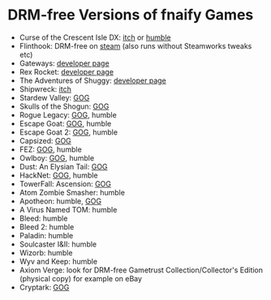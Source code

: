 DRM-free Versions of fnaify Games
=================================

* Curse of the Crescent Isle DX: [itch](https://1amowery.itch.io/curse-of-the-crescent-isle-dx) or [humble](https://www.humblebundle.com/store/curse-of-the-crescent-isle-dx?hmb_source=search_bar)
* Flinthook: DRM-free on [steam](http://store.steampowered.com/app/401710/Flinthook/) (also runs without Steamworks tweaks etc)
* Gateways: [developer page](http://www.smudgedcat.com/gateways.htm)
* Rex Rocket: [developer page](http://castlepixel.com/rexrocket/)
* The Adventures of Shuggy: [developer page](http://www.smudgedcat.com/shuggy.htm)
* Shipwreck: [itch](https://brushfiregames.itch.io/shipwreck/)
* Stardew Valley: [GOG](https://www.gog.com/game/stardew_valley)
* Skulls of the Shogun: [GOG](https://www.gog.com/game/skulls_of_the_shogun)
* Rogue Legacy: [GOG](https://www.gog.com/game/rogue_legacy), humble
* Escape Goat: [GOG](https://www.gog.com/game/escape_goat), humble
* Escape Goat 2: [GOG](https://www.gog.com/game/escape_goat_2), humble
* Capsized: [GOG](https://www.gog.com/game/capsized)
* FEZ: [GOG](https://www.gog.com/game/fez), humble
* Owlboy: [GOG](https://www.gog.com/game/owlboy), humble
* Dust: An Elysian Tail: [GOG](https://www.gog.com/game/dust_an_elysian_tail)
* HackNet: [GOG](https://www.gog.com/game/hacknet), humble
* TowerFall: Ascension: [GOG](https://www.gog.com/game/towerfall_ascension)
* Atom Zombie Smasher: humble
* Apotheon: humble, [GOG](https://www.gog.com/game/apotheon)
* A Virus Named TOM: humble
* Bleed: humble
* Bleed 2: humble
* Paladin: humble
* Soulcaster I&II: humble
* Wizorb: humble
* Wyv and Keep: humble
* Axiom Verge: look for DRM-free Gametrust Collection/Collector's Edition (physical copy) for example on eBay
* Cryptark: [GOG](https://www.gog.com/game/cryptark)
